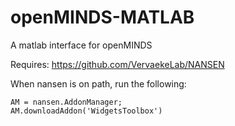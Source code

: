 # openMINDS-MATLAB
A matlab interface for openMINDS

Requires:
https://github.com/VervaekeLab/NANSEN

When nansen is on path, run the following:
```
AM = nansen.AddonManager;
AM.downloadAddon('WidgetsToolbox')
```
